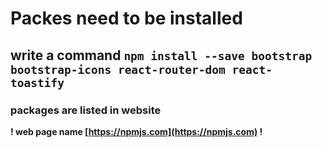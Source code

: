 # Packes need to be installed

## write a command `npm install --save bootstrap bootstrap-icons react-router-dom react-toastify`

### packages are listed in website

**! web page name [https://npmjs.com](https://npmjs.com) !**